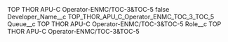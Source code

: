 <?xml version="1.0" encoding="UTF-8"?>
<CustomMetadata xmlns="http://soap.sforce.com/2006/04/metadata" xmlns:xsi="http://www.w3.org/2001/XMLSchema-instance" xmlns:xsd="http://www.w3.org/2001/XMLSchema">
    <label>TOP THOR APU-C Operator-ENMC/TOC-3&amp;TOC-5</label>
    <protected>false</protected>
    <values>
        <field>Developer_Name__c</field>
        <value xsi:type="xsd:string">TOP_THOR_APU_C_Operator_ENMC_TOC_3_TOC_5</value>
    </values>
    <values>
        <field>Queue__c</field>
        <value xsi:type="xsd:string">TOP THOR APU-C Operator-ENMC/TOC-3&amp;TOC-5</value>
    </values>
    <values>
        <field>Role__c</field>
        <value xsi:type="xsd:string">TOP THOR APU-C Operator-ENMC/TOC-3&amp;TOC-5</value>
    </values>
</CustomMetadata>
